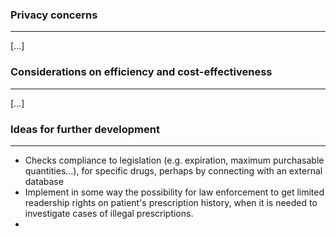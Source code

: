 ### Privacy concerns
---
[...]
### Considerations on efficiency and cost-effectiveness
---
[...]
### Ideas for further development
---
- Checks compliance to legislation (e.g. expiration, maximum purchasable quantities...), for specific drugs, perhaps by connecting with an external database
- Implement in some way the possibility for law enforcement to get limited readership rights on patient's prescription history,  when it is needed to investigate cases of illegal prescriptions.
- 

